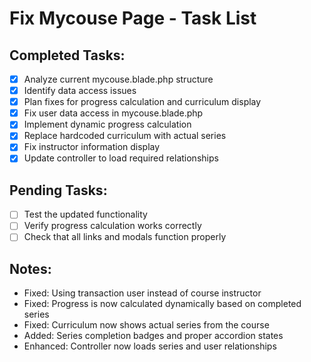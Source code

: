 # Fix Mycouse Page - Task List

## Completed Tasks:
- [x] Analyze current mycouse.blade.php structure
- [x] Identify data access issues
- [x] Plan fixes for progress calculation and curriculum display
- [x] Fix user data access in mycouse.blade.php
- [x] Implement dynamic progress calculation
- [x] Replace hardcoded curriculum with actual series
- [x] Fix instructor information display
- [x] Update controller to load required relationships

## Pending Tasks:
- [ ] Test the updated functionality
- [ ] Verify progress calculation works correctly
- [ ] Check that all links and modals function properly

## Notes:
- Fixed: Using transaction user instead of course instructor
- Fixed: Progress is now calculated dynamically based on completed series
- Fixed: Curriculum now shows actual series from the course
- Added: Series completion badges and proper accordion states
- Enhanced: Controller now loads series and user relationships
